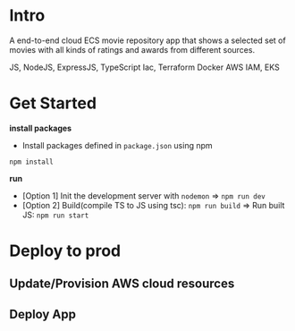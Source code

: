 # Intro

A end-to-end cloud ECS movie repository app that shows a selected set of movies with all kinds of ratings and awards from different sources.

JS, NodeJS, ExpressJS, TypeScript
Iac, Terraform
Docker
AWS IAM, EKS 

# Get Started
__install packages__
- Install packages defined in `package.json` using npm
```
npm install
```

__run__
- [Option 1] Init the development server with `nodemon` => `npm run dev`
- [Option 2] Build(compile TS to JS using tsc): `npm run build` => Run built JS: `npm run start`

# Deploy to prod

## Update/Provision AWS cloud resources

## Deploy App